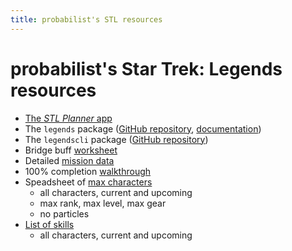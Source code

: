 ```yaml
---
title: probabilist's STL resources
---
```


# probabilist's Star Trek: Legends resources

* [The *STL Planner* app](https://github.com/probabilist/legends#the-stl-planner-app)
* The `legends` package ([GitHub repository](https://github.com/probabilist/legends), [documentation](https://probabilist.github.io/legends/legends/))
* The `legendscli` package ([GitHub repository](https://github.com/probabilist/legendscli))
* Bridge buff [worksheet](https://docs.google.com/spreadsheets/d/1bdKFLJ48N37STNxIX1DTIKrymVTiLZsREI6XDuoJ14g/edit?usp=sharing)
* Detailed [mission data](https://probabilist.github.io/legends/missions.html)
* 100% completion [walkthrough](https://docs.google.com/document/d/1m-YgpwpSFOjUUKkYVSd8su23u30Tbvi8pxESson9q30/edit?usp=sharing)
* Speadsheet of [max characters](https://docs.google.com/spreadsheets/d/1LKKvq_V010LMWGRaIMm8oaSkdP6zQo1WinTLbPxY4NY/edit?usp=sharing)
    - all characters, current and upcoming
    - max rank, max level, max gear
    - no particles
* [List of skills](https://probabilist.github.io/legends/skills.html)
    - all characters, current and upcoming
